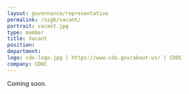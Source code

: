 ```yaml
---
layout: governance/representative
permalink: /ssgb/vacant/
portrait: vacant.jpg
type: member
title: Vacant
position: 
department: 
logo: cdo-logo.jpg | https://www.cdo.gov/about-us/ | CDOC
company: CDOC
---
```


Coming soon.
